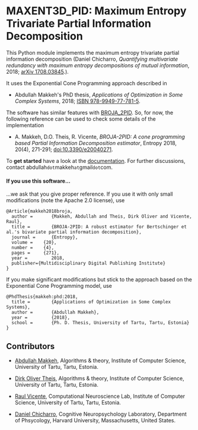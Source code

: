 # MAXENT3D_PID: Maximum Entropy Trivariate Partial Information Decomposition

This Python module implements the maximum entropy trivariate partial information decomposition (Daniel Chicharro, *Quantifying multivariate redundancy with maximum entropy decompositions of mutual information*, 2018; [arXiv 1708.03845](https://arxiv.org/pdf/1708.03845.pdf).).

It uses the Exponential Cone Programming approach described in
* Abdullah Makkeh's PhD thesis, *Applications of Optimization in Some Complex Systems*, 2018; [ISBN 978-9949-77-781-5](https://dspace.ut.ee/handle/10062/61143).

The software has similar features with [BROJA_2PID](https://github.com/Abzinger/BROJA_2PID/). So, for now, the following reference can be used to check some details of the implementation
* A. Makkeh, D.O. Theis, R. Vicente, *BROJA-2PID: A cone programming based Partial Information Decomposition estimator*, Entropy 2018, 20(4), 271-291; [doi:10.3390/e20040271](http://dx.doi.org/10.3390/e20040271).

To **get started** have a look at the [documentation](http://maxent3d-pid.rtfd.io). For further discussions, contact abdullah`dot`makkeh`at`gmail`dot`com.

#### If you use this software...
...we ask that you give proper reference.
If you use it with only small modifications (note the Apache 2.0 license), use 
```
@Article{makkeh2018broja,
  author =       {Makkeh, Abdullah and Theis, Dirk Oliver and Vicente, Raul},
  title =        {BROJA-2PID: A robust estimator for Bertschinger et al.'s bivariate partial information decomposition},
  journal =      {Entropy},
  volume =    {20},
  number =    {4},
  pages =     {271},
  year =         2018,
  publisher={Multidisciplinary Digital Publishing Institute}
}
```
If you make significant modifications but stick to the approach based on the Exponential Cone Programming model, use
```
@PhdThesis{makkeh:phd:2018,
  title =        {Applications of Optimization in Some Complex Systems},
  author =       {Abdullah Makkeh},
  year =         {2018},
  school =       {Ph. D. Thesis, University of Tartu, Tartu, Estonia}
}
```
## Contributors

* [Abdullah Makkeh](https://www.theory.cs.ut.ee/people/abdullah-makkeh), Algorithms & theory, Institute of Computer Science, University of Tartu, Tartu, Estonia.

* [Dirk Oliver Theis](https://www.theory.cs.ut.ee/people/dot), Algorithms & theory, Institute of Computer Science, University of Tartu, Tartu, Estonia.

* [Raul Vicente](https://neuro.cs.ut.ee/people/), Computational Neuroscience Lab, Institute of Computer Science, University of Tartu, Tartu, Estonia.

* [Daniel Chicharro](https://www.iit.it/advanced-robotics-people/daniel-chicharro), Cognitive Neuropsychology Laboratory, Department of Phsycology, Harvard University, Massachusetts, United States.
